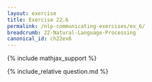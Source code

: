 ```yaml
---
layout: exercise
title: Exercise 22.6
permalink: /nlp-communicating-exercises/ex_6/
breadcrumb: 22-Natural-Language-Processing
canonical_id: ch22ex6
---
```


{% include mathjax_support %}
<div id="hiddden">{% include_relative question.md %}</div>